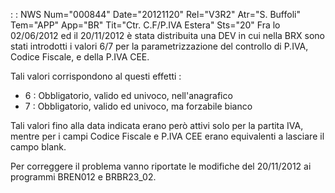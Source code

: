  :  : NWS Num="000844" Date="20121120" Rel="V3R2" Atr="S. Buffoli" Tem="APP" App="BR" Tit="Ctr. C.F/P.IVA Estera" Sts="20"
Fra lo 02/06/2012 ed il 20/11/2012 è stata distribuita una DEV in cui nella BRX sono stati introdotti i valori 6/7 per la parametrizzazione del controllo di P.IVA, Codice Fiscale, e della P.IVA CEE.

Tali valori corrispondono al questi effetti : 
* 6 :  Obbligatorio, valido ed univoco, nell'anagrafico
* 7 :  Obbligatorio, valido ed univoco, ma forzabile bianco

Tali valori fino alla data indicata erano però attivi solo per la partita IVA, mentre per i campi Codice Fiscale e P.IVA CEE erano equivalenti a lasciare il campo blank.

Per correggere il problema vanno riportate le modifiche del 20/11/2012 ai programmi BREN012 e BRBR23_02.

